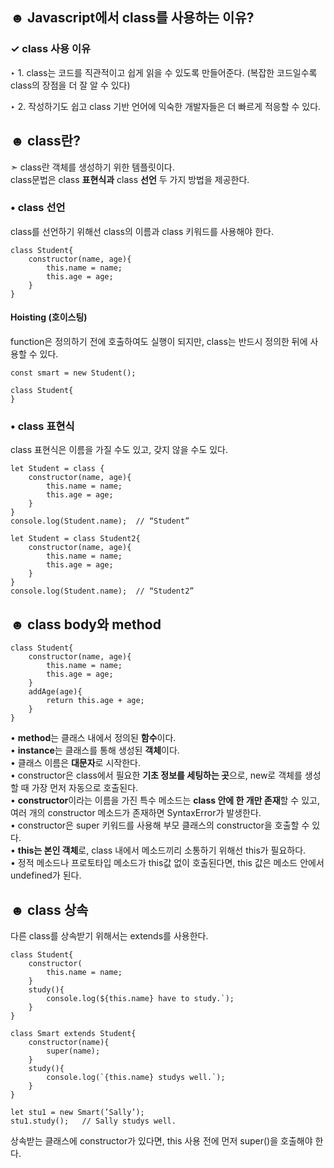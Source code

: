 ☻ Javascript에서 class를 사용하는 이유?
------


### ✓ class 사용 이유
‣ 1. class는 코드를 직관적이고 쉽게 읽을 수 있도록 만들어준다.
(복잡한 코드일수록 class의 장점을 더 잘 알 수 있다)  

‣ 2. 작성하기도 쉽고 class 기반 언어에 익숙한 개발자들은 더 빠르게 적응할 수 있다.

## ☻ class란?
➣ class란 객체를 생성하기 위한 템플릿이다.  
class문법은 class **표현식과** class **선언** 두 가지 방법을 제공한다.



### • class 선언
class를 선언하기 위해선 class의 이름과 class 키워드를 사용해야 한다.

```
class Student{
	constructor(name, age){
		this.name = name;
		this.age = age;
	}
}
```

#### Hoisting (호이스팅)
function은 정의하기 전에 호출하여도 실행이 되지만, class는 반드시 정의한 뒤에 사용할 수 있다.

```
const smart = new Student();

class Student{
}
```

### • class 표현식
class 표현식은 이름을 가질 수도 있고, 갖지 않을 수도 있다. 
```
let Student = class {
	constructor(name, age){
		this.name = name;
		this.age = age;
	}
}
console.log(Student.name);	// “Student”

let Student = class Student2{
	constructor(name, age){
		this.name = name;
		this.age = age;
	}
}
console.log(Student.name);	// “Student2”
```

## ☻ class body와 method

```
class Student{
	constructor(name, age){
		this.name = name;
		this.age = age;
	}
	addAge(age){
		return this.age + age;
	}
}
```
>
• **method**는 클래스 내에서 정의된 **함수**이다.  
• **instance**는 클래스를 통해 생성된 **객체**이다.  
• 클래스 이름은 **대문자**로 시작한다.  
• constructor은 class에서 필요한 **기초 정보를 세팅하는 곳**으로, new로 객체를 생성할 때 가장 먼저 자동으로 호출된다.    
• **constructor**이라는 이름을 가진 특수 메소드는 **class 안에 한 개만 존재**할 수 있고, 여러 개의 constructor 메소드가 존재하면 SyntaxError가 발생한다.  
• constructor은 super 키워드를 사용해 부모 클래스의 constructor을 호출할 수 있다.  
• **this는 본인 객체**로, class 내에서 메소드끼리 소통하기 위해선 this가 필요하다.  
• 정적 메소드나 프로토타입 메소드가 this값 없이 호출된다면, this 값은 메소드 안에서 undefined가 된다.  
>

## ☻ class 상속
다른 class를 상속받기 위해서는 extends를 사용한다.
```
class Student{
	constructor(
		this.name = name;
	}
	study(){
		console.log(${this.name} have to study.`);
	}
}

class Smart extends Student{
	constructor(name){
		super(name);
	}
	study(){
		console.log(`{this.name} studys well.`);
	}
}

let stu1 = new Smart(’Sally’);
stu1.study();	// Sally studys well.
```
상속받는 클래스에 constructor가 있다면, this 사용 전에 먼저 super()을 호출해야 한다.



 

